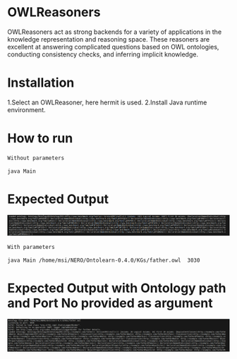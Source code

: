 # OWLReasoners
OWLReasoners act as strong backends for a variety of applications in the knowledge representation and reasoning space. These reasoners are excellent at answering complicated questions based on OWL ontologies, conducting consistency checks, and inferring implicit knowledge.


# Installation
1.Select an OWLReasoner, here hermit is used.
2.Install Java runtime environment.

# How to run
```
Without parameters
```
    java Main

# Expected Output 
![alt text](Images/Expected%20Output.png)


```
With parameters
```
    java Main /home/msi/NERO/Ontolearn-0.4.0/KGs/father.owl  3030

# Expected Output with Ontology path and Port No provided as argument
![alt text](Images/Ontology%20path%20and%20PORt%20no%20provided%20as%20argument.png)    
